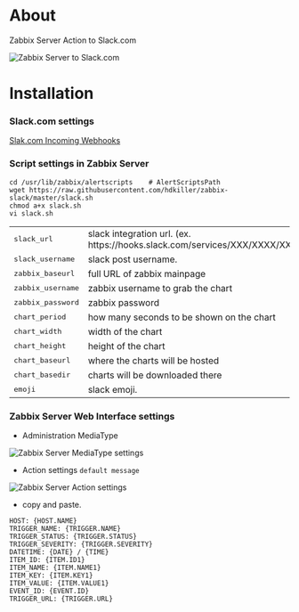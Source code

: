 
# About

Zabbix Server Action to Slack.com

![Zabbix Server to Slack.com](https://raw.githubusercontent.com/bageljp/zabbix-slack/master/img/zabbix_slack.png "Zabbix Server to Slack.com")

# Installation

### Slack.com settings

[Slak.com Incoming Webhooks](https://api.slack.com/incoming-webhooks)

### Script settings in Zabbix Server

```
cd /usr/lib/zabbix/alertscripts    # AlertScriptsPath
wget https://raw.githubusercontent.com/hdkiller/zabbix-slack/master/slack.sh
chmod a+x slack.sh
vi slack.sh
```

<table>
  <tr>
    <td><tt>slack_url</tt></td>
	<td>slack integration url. (ex. https://hooks.slack.com/services/XXX/XXXX/XXXXX)</td>
  </tr>
  <tr>
    <td><tt>slack_username</tt></td>
    <td>slack post username.</td>
  </tr>
  <tr>
    <td><tt>zabbix_baseurl</tt></td>
    <td>full URL of zabbix mainpage</td>
  </tr>
  <tr>
    <td><tt>zabbix_username</tt></td>
    <td>zabbix username to grab the chart</td>
  </tr>
  <tr>
    <td><tt>zabbix_password</tt></td>
    <td>zabbix password</td>
  </tr>
  <tr>
    <td><tt>chart_period</tt></td>
    <td>how many seconds to be shown on the chart</td>
  </tr>
  <tr>
    <td><tt>chart_width</tt></td>
    <td>width of the chart</td>
  </tr>
  <tr>
    <td><tt>chart_height</tt></td>
    <td>height of the chart</td>
  </tr>
  <tr>
    <td><tt>chart_baseurl</tt></td>
    <td>where the charts will be hosted</td>
  </tr>
  <tr>
    <td><tt>chart_basedir</tt></td>
    <td>charts will be downloaded there</td>
  </tr>



  <tr>
    <td><tt>emoji</tt></td>
    <td>slack emoji.</td>
  </tr>
</table>

### Zabbix Server Web Interface settings

* Administration MediaType

![Zabbix Server MediaType settings](https://raw.githubusercontent.com/bageljp/zabbix-slack/master/img/zabbix_mediatype.png "Zabbix Server MediaType settings.")

* Action settings ``default message``

![Zabbix Server Action settings](https://raw.githubusercontent.com/bageljp/zabbix-slack/master/img/zabbix_action.png "Zabbix Server Action settings.")

* copy and paste.
```
HOST: {HOST.NAME}
TRIGGER_NAME: {TRIGGER.NAME}
TRIGGER_STATUS: {TRIGGER.STATUS}
TRIGGER_SEVERITY: {TRIGGER.SEVERITY}
DATETIME: {DATE} / {TIME}
ITEM_ID: {ITEM.ID1}
ITEM_NAME: {ITEM.NAME1}
ITEM_KEY: {ITEM.KEY1}
ITEM_VALUE: {ITEM.VALUE1}
EVENT_ID: {EVENT.ID}
TRIGGER_URL: {TRIGGER.URL}
```


